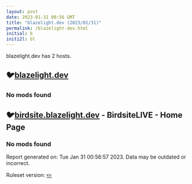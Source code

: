 ```yaml
---
layout: post
date: 2023-01-31 00:56 GMT
title: "blazelight.dev (2023/01/31)"
permalink: /blazelight-dev.html
initial: b
initi2l: bl
---
```


blazelight.dev has 2 hosts.

## 🐦[blazelight.dev](https://blazelight.dev)

### No mods found

## 🐦[birdsite.blazelight.dev](https://birdsite.blazelight.dev) - BirdsiteLIVE - Home Page

### No mods found

Report generated on: Tue Jan 31 00:56:57 2023. Data may be outdated or incorrect.

Ruleset version: [✏️](/version-pencil)
